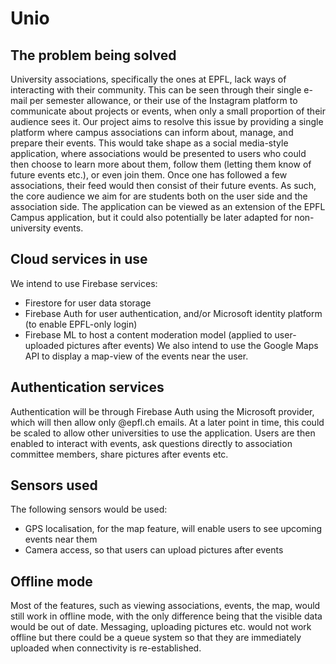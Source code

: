 # Unio

## The problem being solved
University associations, specifically the ones at EPFL, lack ways of interacting with their community. This can be seen through their single e-mail per semester allowance, or their use of the Instagram platform to communicate about projects or events, when only a small proportion of their audience sees it. Our project aims to resolve this issue by providing a single platform where campus associations can inform about, manage, and prepare their events. This would take shape as a social media-style application, where associations would be presented to users who could then choose to learn more about them, follow them (letting them know of future events etc.), or even join them. Once one has followed a few associations, their feed would then consist of their future events. As such, the core audience we aim for are students both on the user side and the association side. The application can be viewed as an extension of the EPFL Campus application, but it could also potentially be later adapted for non-university events.

## Cloud services in use
We intend to use Firebase services:
- Firestore for user data storage
- Firebase Auth for user authentication, and/or Microsoft identity platform (to enable EPFL-only login)
- Firebase ML to host a content moderation model (applied to user-uploaded pictures after events)
  We also intend to use the Google Maps API to display a map-view of the events near the user.

## Authentication services
Authentication will be through Firebase Auth using the Microsoft provider, which will then allow only @epfl.ch emails. At a later point in time, this could be scaled to allow other universities to use the application.
Users are then enabled to interact with events, ask questions directly to association committee members, share pictures after events etc.

## Sensors used
The following sensors would be used:
- GPS localisation, for the map feature, will enable users to see upcoming events near them
- Camera access, so that users can upload pictures after events

## Offline mode
Most of the features, such as viewing associations, events, the map, would still work in offline mode, with the only difference being that the visible data would be out of date. Messaging, uploading pictures etc. would not work offline but there could be a queue system so that they are immediately uploaded when connectivity is re-established.